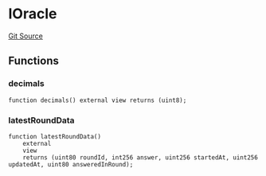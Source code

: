 # IOracle
[Git Source](https://github.com/bob-collective/bob/blob/9dd94230dd2abcab7dfb659e986743be10093c68/src/paymasters/Oracle.sol)


## Functions
### decimals


```solidity
function decimals() external view returns (uint8);
```

### latestRoundData


```solidity
function latestRoundData()
    external
    view
    returns (uint80 roundId, int256 answer, uint256 startedAt, uint256 updatedAt, uint80 answeredInRound);
```


